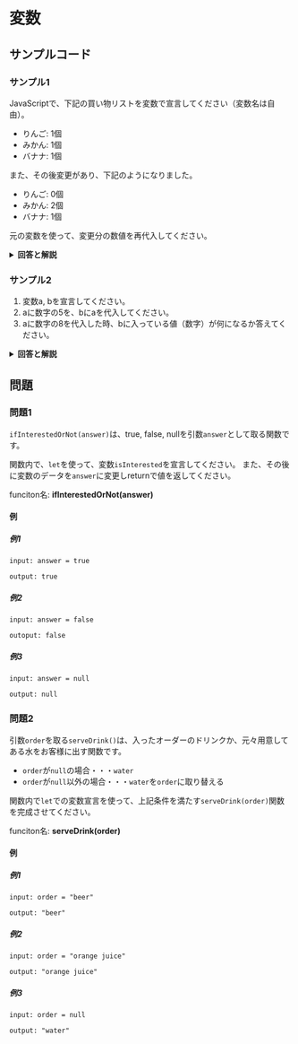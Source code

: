 
# 変数

## サンプルコード

### サンプル1

JavaScriptで、下記の買い物リストを変数で宣言してください（変数名は自由）。

* りんご: 1個
* みかん: 1個
* バナナ: 1個

また、その後変更があり、下記のようになりました。

* りんご: 0個
* みかん: 2個
* バナナ: 1個

元の変数を使って、変更分の数値を再代入してください。

<details><summary><b>回答と解説</b></summary>

#### 回答

```javascript
// 1.変数の宣言
let apple = 1;
let orange = 1;
let banana = 1;

// 2.変数の変更
apple = 0;
orange = 2;
```

#### 解説

JavaScriptで変数を宣言する場合、それを表すためのキーワードが3種類あります。

|種類|例|
|-|-|
|var|変数を宣言し、異なる値として宣言し直すことも可能|
|let|ローカル変数を宣言し、異なる値として宣言し直すことも可能|
|const|読み取り専用の定数を宣言する|

今回は一度宣言した内容を修正、再代入するため、varあるいはletを使い、数値の際代入を行います。

基本的には、「変更をあとから加えたい変数は``let``」で宣言しましょう。

</details>





### サンプル2

1. 変数a, bを宣言してください。
2. aに数字の5を、bにaを代入してください。
3. aに数字の8を代入した時、bに入っている値（数字）が何になるか答えてください。

<details><summary><b>回答と解説</b></summary>

#### 回答

```javascript
// 1.変数の宣言
let a;
let b;

// 2.変数の代入
a = 5
b = a

// 3.変数の再代入
a = 8

console.log(b);  // -> b = 8

```

#### 解説

#### 1.変数の宣言
サンプル2では、「a」「b」という変数を宣言しました。
何もデータを入れていない変数を宣言すると、そのデータ型は「undefined」になります。

#### 2.変数の代入

その後「a」に「5」という数字のデータを再代入しました。
また、「b」には「a」を代入しました。

このとき、「b」に入っているデータは、「a」。つまり「a」の値を参照しています。
「a」は現在「5」なので、「b = 5」になります。

#### 3.変数の再代入

最後に「a」に「8」を再代入しました。
さて、この時「b」の値は何になるでしょうか？
この時点では、「b = a」で、あくまで「b」は「a」の値を参照しています。つまり、aの値が変わった時点で、bも「b = 8」に変わりました。

</details>


## 問題

### 問題1

``ifInterestedOrNot(answer)``は、true, false, nullを引数``answer``として取る関数です。

関数内で、``let``を使って、変数``isInterested``を宣言してください。
また、その後に変数のデータを``answer``に変更しreturnで値を返してください。

funciton名: **ifInterestedOrNot(answer)**

#### 例

##### 例1

```
input: answer = true

output: true
```

##### 例2

```
input: answer = false

outoput: false
```

##### 例3

```
input: answer = null

output: null
```

### 問題2

引数``order``を取る``serveDrink()``は、入ったオーダーのドリンクか、元々用意してある水をお客様に出す関数です。

* ``order``が``null``の場合・・・``water``
* ``order``が``null``以外の場合・・・``water``を``order``に取り替える

関数内で``let``での変数宣言を使って、上記条件を満たす``serveDrink(order)``関数を完成させてください。

funciton名: **serveDrink(order)**

#### 例

##### 例1

```
input: order = "beer"

output: "beer"
```

##### 例2

```
input: order = "orange juice"

output: "orange juice"
```

##### 例3

```
input: order = null

output: "water"
```
